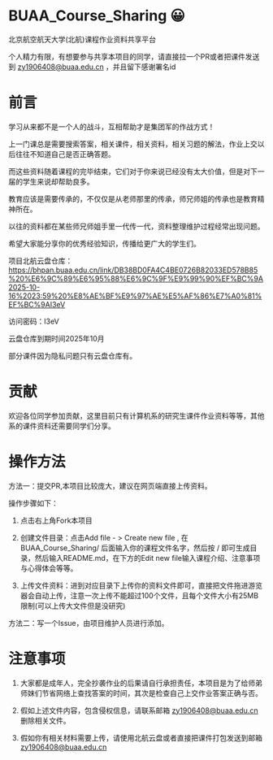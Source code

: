 # BUAA_Course_Sharing 😀
北京航空航天大学(北航)课程作业资料共享平台

个人精力有限，有想要参与共享本项目的同学，请直接拉一个PR或者把课件发送到 zy1906408@buaa.edu.cn ，并且留下感谢署名id

# 前言
学习从来都不是一个人的战斗，互相帮助才是集团军的作战方式！

上一门课总是需要搜索答案，相关课件，相关资料，相关习题的解法，作业上交以后往往不知道自己是否正确答题。

而这些资料随着课程的完毕结束，它们对于你来说已经没有太大价值，但是对下一届的学生来说却帮助良多。

教育应该是需要传承的，不仅仅是从老师那里的传承，师兄师姐的传承也是教育精神所在。

以往的资料都在某些师兄师姐手里一代传一代，资料整理维护过程经常出现问题。

希望大家能分享你的优秀经验知识，传播给更广大的学生们。

项目北航云盘仓库：
https://bhpan.buaa.edu.cn/link/DB38BD0FA4C4BE0726B82033ED578B85%20%E6%9C%89%E6%95%88%E6%9C%9F%E9%99%90%EF%BC%9A2025-10-16%2023:59%20%E8%AE%BF%E9%97%AE%E5%AF%86%E7%A0%81%EF%BC%9AI3eV

访问密码：I3eV

云盘仓库到期时间2025年10月

部分课件因为隐私问题只有云盘仓库有。

# 贡献
欢迎各位同学参加贡献，这里目前只有计算机系的研究生课件作业资料等等，其他系的课件资料还需要同学们分享。

# 操作方法
方法一：提交PR,本项目比较庞大，建议在网页端直接上传资料。

操作步骤如下：

1. 点击右上角Fork本项目

2. 创建文件目录：点击Add file - > Create new file , 在 BUAA_Course_Sharing/ 后面输入你的课程文件名字，然后按 / 即可生成目录，然后输入README.md，在下方的Edit new file输入课程介绍、注意事项与心得体会等等。

3. 上传文件资料：进到对应目录下上传你的资料文件即可，直接把文件拖进游览器会自动上传，注意一次上传不能超过100个文件，且每个文件大小有25MB限制(可以上传大文件但是没研究)

方法二：写一个Issue，由项目维护人员进行添加。


# 注意事项
1. 大家都是成年人，完全抄袭作业的后果请自行承担责任，本项目是为了给师弟师妹们节省网络上查找答案的时间，其次是检查自己上交作业答案正确与否。

2. 假如上述文件内容，包含侵权信息，请联系邮箱   zy1906408@buaa.edu.cn   删除相关文件。

3. 假如你有相关材料需要上传，请使用北航云盘或者直接把课件打包发送到邮箱   zy1906408@buaa.edu.cn

